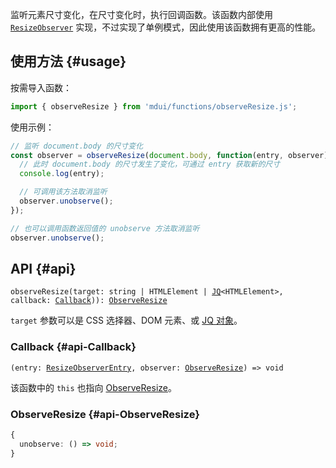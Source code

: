 监听元素尺寸变化，在尺寸变化时，执行回调函数。该函数内部使用 [`ResizeObserver`](https://developer.mozilla.org/zh-CN/docs/Web/API/ResizeObserver) 实现，不过实现了单例模式，因此使用该函数拥有更高的性能。

## 使用方法 {#usage}

按需导入函数：

```js
import { observeResize } from 'mdui/functions/observeResize.js';
```

使用示例：

```js
// 监听 document.body 的尺寸变化
const observer = observeResize(document.body, function(entry, observer) {
  // 此时 document.body 的尺寸发生了变化，可通过 entry 获取新的尺寸
  console.log(entry);

  // 可调用该方法取消监听
  observer.unobserve();
});

// 也可以调用函数返回值的 unobserve 方法取消监听
observer.unobserve();
```

## API {#api}

<pre><code class="nohighlight">observeResize(target: string | HTMLElement | <a href="/zh-cn/docs/2/functions/jq">JQ</a>&lt;HTMLElement&gt;, callback: <a href="#api-callback">Callback</a>)): <a href="#api-ObserveResize">ObserveResize</a></code></pre>

`target` 参数可以是 CSS 选择器、DOM 元素、或 <a href="/zh-cn/docs/2/functions/jq">JQ 对象</a>。

### Callback {#api-Callback}

<pre><code class="nohighlight">(entry: <a href="https://developer.mozilla.org/zh-CN/docs/Web/API/ResizeObserverEntry" target="_blank" rel="noopener nofollow">ResizeObserverEntry</a>, observer: <a href="#api-ObserveResize">ObserveResize</a>) => void</code></pre>

该函数中的 `this` 也指向 [ObserveResize](#api-ObserveResize)。

### ObserveResize {#api-ObserveResize}

```ts
{
  unobserve: () => void;
}
```
